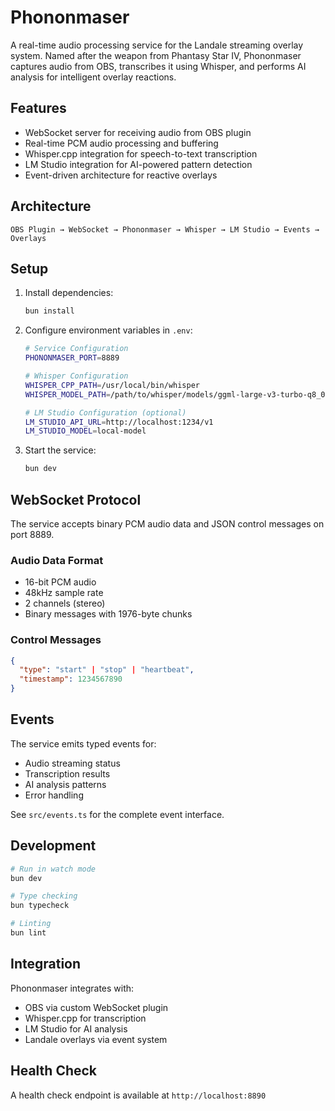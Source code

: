 # Phononmaser

A real-time audio processing service for the Landale streaming overlay system. Named after the weapon from Phantasy Star IV, Phononmaser captures audio from OBS, transcribes it using Whisper, and performs AI analysis for intelligent overlay reactions.

## Features

- WebSocket server for receiving audio from OBS plugin
- Real-time PCM audio processing and buffering
- Whisper.cpp integration for speech-to-text transcription
- LM Studio integration for AI-powered pattern detection
- Event-driven architecture for reactive overlays

## Architecture

```
OBS Plugin → WebSocket → Phononmaser → Whisper → LM Studio → Events → Overlays
```

## Setup

1. Install dependencies:
   ```bash
   bun install
   ```

2. Configure environment variables in `.env`:
   ```bash
   # Service Configuration
   PHONONMASER_PORT=8889
   
   # Whisper Configuration
   WHISPER_CPP_PATH=/usr/local/bin/whisper
   WHISPER_MODEL_PATH=/path/to/whisper/models/ggml-large-v3-turbo-q8_0.bin
   
   # LM Studio Configuration (optional)
   LM_STUDIO_API_URL=http://localhost:1234/v1
   LM_STUDIO_MODEL=local-model
   ```

3. Start the service:
   ```bash
   bun dev
   ```

## WebSocket Protocol

The service accepts binary PCM audio data and JSON control messages on port 8889.

### Audio Data Format
- 16-bit PCM audio
- 48kHz sample rate
- 2 channels (stereo)
- Binary messages with 1976-byte chunks

### Control Messages
```json
{
  "type": "start" | "stop" | "heartbeat",
  "timestamp": 1234567890
}
```

## Events

The service emits typed events for:
- Audio streaming status
- Transcription results
- AI analysis patterns
- Error handling

See `src/events.ts` for the complete event interface.

## Development

```bash
# Run in watch mode
bun dev

# Type checking
bun typecheck

# Linting
bun lint
```

## Integration

Phononmaser integrates with:
- OBS via custom WebSocket plugin
- Whisper.cpp for transcription
- LM Studio for AI analysis
- Landale overlays via event system

## Health Check

A health check endpoint is available at `http://localhost:8890`